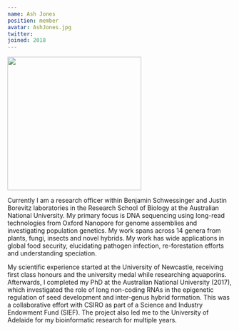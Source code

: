 ```yaml
---
name: Ash Jones
position: member
avatar: AshJones.jpg
twitter:
joined: 2018
---
```


<img width="300" src="{{site.baseurl}}/images/people/{{page.avatar}}" data-action="zoom">

Currently I am a research officer within Benjamin Schwessinger and Justin Borevitz laboratories in the Research School of Biology at the Australian National University. My primary focus is DNA sequencing using long-read technologies from Oxford Nanopore for genome assemblies and investigating population genetics. My work spans across 14 genera from plants, fungi, insects and novel hybrids. My work has wide applications in global food security, elucidating pathogen infection, re-forestation efforts and understanding speciation.

My scientific experience started at the University of Newcastle, receiving first class honours and the university medal while researching aquaporins. Afterwards, I completed my PhD at the Australian National University (2017), which investigated the role of long non-coding RNAs in the epigenetic regulation of seed development and inter-genus hybrid formation. This was a collaborative effort with CSIRO as part of a Science and Industry Endowment Fund (SIEF). The project also led me to the University of Adelaide for my bioinformatic research for multiple years.

